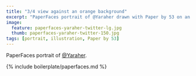 ```yaml
---
title: "3/4 view against an orange background"
excerpt: "PaperFaces portrait of @Yaraher drawn with Paper by 53 on an iPad."
image: 
  feature: paperfaces-yaraher-twitter-lg.jpg
  thumb: paperfaces-yaraher-twitter-150.jpg
tags: [portrait, illustration, Paper by 53]
---
```


PaperFaces portrait of [@Yaraher](http://twitter.com/Yaraher).

{% include boilerplate/paperfaces.md %}